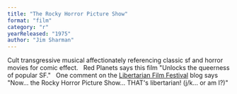 ```yaml
---
title: "The Rocky Horror Picture Show"
format: "film"
category: "r"
yearReleased: "1975"
author: "Jim Sharman"
---
```

Cult transgressive musical affectionately referencing  classic sf and horror movies for comic effect.
 
  Red Planets  says this film  "Unlocks the queerness of popular SF."
 
One comment on the <a href="http://reason.com/blog/2004/03/05/the-libertarian-film-festival#comment"> Libertarian Film Festival</a> blog says "Now... the Rocky Horror Picture  Show... THAT's libertarian! (j/k... or am I?)"